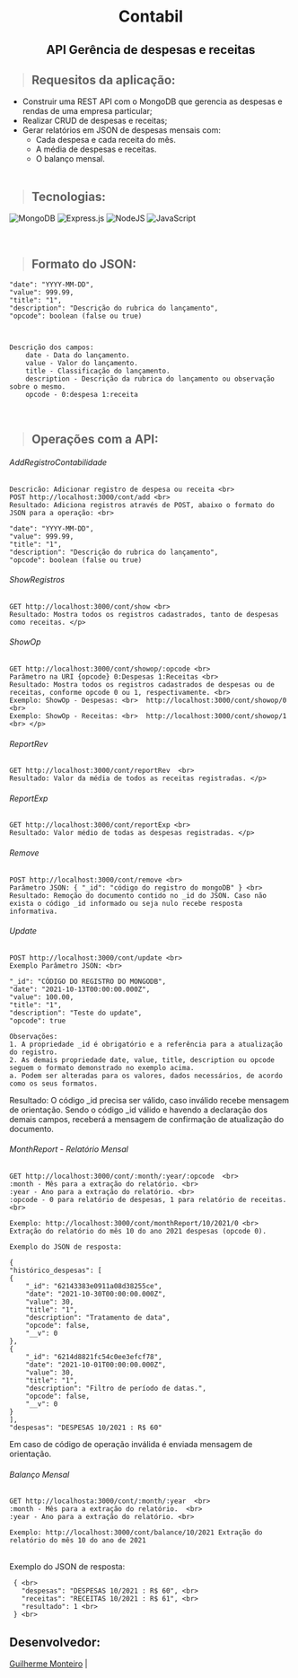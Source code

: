 <h1 align="center" >  Contabil </h1>
<h2 align="center">API Gerência de despesas e receitas </h2>

> ## Requesitos da aplicação:
- Construir uma REST API com o MongoDB que gerencia as despesas e rendas de uma empresa particular;
 - Realizar CRUD de despesas e receitas;
 - Gerar relatórios em JSON de despesas mensais com:
   - Cada despesa e cada receita do mês.
   - A média de despesas e receitas.
   - O balanço mensal.
	<br>

> ## Tecnologias:
![MongoDB](https://img.shields.io/badge/MongoDB-%234ea94b.svg?style=for-the-badge&logo=mongodb&logoColor=white)
![Express.js](https://img.shields.io/badge/express.js-%23404d59.svg?style=for-the-badge&logo=express&logoColor=%2361DAFB)
![NodeJS](https://img.shields.io/badge/node.js-6DA55F?style=for-the-badge&logo=node.js&logoColor=white)
![JavaScript](https://img.shields.io/badge/javascript-%23323330.svg?style=for-the-badge&logo=javascript&logoColor=%23F7DF1E)

<br>

> ## Formato do JSON: 			

	"date": "YYYY-MM-DD", 	
	"value": 999.99, 	
	"title": "1", 	
	"description": "Descrição do rubrica do lançamento", 	
	"opcode": boolean (false ou true) 	
	


	Descrição dos campos: 
		date - Data do lançamento. 
		value - Valor do lançamento. 
		title - Classificação do lançamento. 
		description - Descrição da rubrica do lançamento ou observação sobre o mesmo. 
		opcode - 0:despesa 1:receita

<br>

> ## Operações com a API:


###### AddRegistroContabilidade 
	Descricão: Adicionar registro de despesa ou receita <br>
	POST http://localhost:3000/cont/add <br>
	Resultado: Adiciona registros através de POST, abaixo o formato do JSON para a operação: <br>
	
	"date": "YYYY-MM-DD", 	
	"value": 999.99, 	
	"title": "1", 	
	"description": "Descrição do rubrica do lançamento", 	
	"opcode": boolean (false ou true) 	


###### ShowRegistros 
	GET http://localhost:3000/cont/show <br>
	Resultado: Mostra todos os registros cadastrados, tanto de despesas como receitas. </p>

###### ShowOp <br>
	GET http://localhost:3000/cont/showop/:opcode <br>
	Parâmetro na URI {opcode} 0:Despesas 1:Receitas <br>
	Resultado: Mostra todos os registros cadastrados de despesas ou de receitas, conforme opcode 0 ou 1, respectivamente. <br>
	Exemplo: ShowOp - Despesas: <br>  http://localhost:3000/cont/showop/0 <br>
	Exemplo: ShowOp - Receitas: <br>  http://localhost:3000/cont/showop/1 <br> </p>
			
###### ReportRev 
	GET http://localhost:3000/cont/reportRev  <br>
	Resultado: Valor da média de todos as receitas registradas. </p>
	
###### ReportExp 
	GET http://localhost:3000/cont/reportExp <br>
	Resultado: Valor médio de todas as despesas registradas. </p>

###### Remove 
	POST http://localhost:3000/cont/remove <br>
	Parâmetro JSON: { "_id": "código do registro do mongoDB" } <br>
	Resultado: Remoção do documento contido no _id do JSON. Caso não exista o código _id informado ou seja nulo recebe resposta informativa.

###### Update
	POST http://localhost:3000/cont/update <br>
	Exemplo Parâmetro JSON: <br>

	"_id": "CÓDIGO DO REGISTRO DO MONGODB",
	"date": "2021-10-13T00:00:00.000Z", 
	"value": 100.00,
	"title": "1",
	"description": "Teste do update",
	"opcode": true 

	Observações:  
	1. A propriedade _id é obrigatório e a referência para a atualização do registro.
	2. As demais propriedade date, value, title, description ou opcode seguem o formato demonstrado no exemplo acima.
	a. Podem ser alteradas para os valores, dados necessários, de acordo como os seus formatos. 

Resultado: O código _id precisa ser válido, caso inválido recebe mensagem de orientação. Sendo o código _id válido e havendo a declaração dos demais campos, receberá a mensagem de confirmação de atualização do documento. 

###### MonthReport - Relatório Mensal
	GET http://localhost:3000/cont/:month/:year/:opcode  <br>
	:month - Mês para a extração do relatório. <br>
	:year - Ano para a extração do relatório. <br>
	:opcode - 0 para relatório de despesas, 1 para relatório de receitas. <br>

	Exemplo: http://localhost:3000/cont/monthReport/10/2021/0 <br>
	Extração do relatório do mês 10 do ano 2021 despesas (opcode 0).

	Exemplo do JSON de resposta: 

	{
	"histórico_despesas": [ 
    { 
        "_id": "62143383e0911a08d38255ce", 
        "date": "2021-10-30T00:00:00.000Z", 
        "value": 30, 
        "title": "1",
        "description": "Tratamento de data", 
        "opcode": false,
        "__v": 0 
    }, 
    {  
        "_id": "6214d8821fc54c0ee3efcf78", 
        "date": "2021-10-01T00:00:00.000Z",
        "value": 30, 
        "title": "1", 
        "description": "Filtro de período de datas.", 
        "opcode": false, 
        "__v": 0 
    } 
	], 
	"despesas": "DESPESAS 10/2021 : R$ 60" 


Em caso de código de operação inválida é enviada mensagem de orientação. <br> 

###### Balanço Mensal
	GET http://localhosta:3000/cont/:month/:year  <br>
	:month - Mês para a extração do relatório.  <br>
	:year - Ano para a extração do relatório. <br>

	Exemplo: http://localhost:3000/cont/balance/10/2021 Extração do relatório do mês 10 do ano de 2021
<br>
Exemplo do JSON de resposta: <br>

     { <br>
       "despesas": "DESPESAS 10/2021 : R$ 60", <br>
       "receitas": "RECEITAS 10/2021 : R$ 61", <br>
       "resultado": 1 <br>
     } <br>

## Desenvolvedor:

<a href="https://www.linkedin.com/in/guilhermemonteirol/">Guilherme Monteiro</a> |	 

